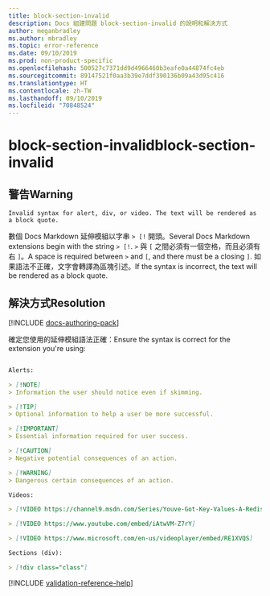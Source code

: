 ```yaml
---
title: block-section-invalid
description: Docs 組建問題 block-section-invalid 的說明和解決方式
author: meganbradley
ms.author: mbradley
ms.topic: error-reference
ms.date: 09/10/2019
ms.prod: non-product-specific
ms.openlocfilehash: 500527c7371dd9d4966460b3eafe0a44874fc4eb
ms.sourcegitcommit: 89147521f0aa3b39e7ddf390136b09a43d95c416
ms.translationtype: HT
ms.contentlocale: zh-TW
ms.lasthandoff: 09/10/2019
ms.locfileid: "70848524"
---
```

# <a name="block-section-invalid"></a><span data-ttu-id="afb33-103">block-section-invalid</span><span class="sxs-lookup"><span data-stu-id="afb33-103">block-section-invalid</span></span>

## <a name="warning"></a><span data-ttu-id="afb33-104">警告</span><span class="sxs-lookup"><span data-stu-id="afb33-104">Warning</span></span>

`Invalid syntax for alert, div, or video. The text will be rendered as a block quote.`

<span data-ttu-id="afb33-105">數個 Docs Markdown 延伸模組以字串 `> [!` 開頭。</span><span class="sxs-lookup"><span data-stu-id="afb33-105">Several Docs Markdown extensions begin with the string `> [!`.</span></span> <span data-ttu-id="afb33-106">`>` 與 `[` 之間必須有一個空格，而且必須有右 `]`。</span><span class="sxs-lookup"><span data-stu-id="afb33-106">A space is required between `>` and `[`, and there must be a closing `]`.</span></span> <span data-ttu-id="afb33-107">如果語法不正確，文字會轉譯為區塊引述。</span><span class="sxs-lookup"><span data-stu-id="afb33-107">If the syntax is incorrect, the text will be rendered as a block quote.</span></span>

## <a name="resolution"></a><span data-ttu-id="afb33-108">解決方式</span><span class="sxs-lookup"><span data-stu-id="afb33-108">Resolution</span></span>

[!INCLUDE [docs-authoring-pack](includes/docs-authoring-pack.md)]

<span data-ttu-id="afb33-109">確定您使用的延伸模組語法正確：</span><span class="sxs-lookup"><span data-stu-id="afb33-109">Ensure the syntax is correct for the extension you're using:</span></span>

```markdown

Alerts:

> [!NOTE]
> Information the user should notice even if skimming.

> [!TIP]
> Optional information to help a user be more successful.

> [!IMPORTANT]
> Essential information required for user success.

> [!CAUTION]
> Negative potential consequences of an action.

> [!WARNING]
> Dangerous certain consequences of an action.

Videos:

> [!VIDEO https://channel9.msdn.com/Series/Youve-Got-Key-Values-A-Redis-Jump-Start/03/player]

> [!VIDEO https://www.youtube.com/embed/iAtwVM-Z7rY]

> [!VIDEO https://www.microsoft.com/en-us/videoplayer/embed/RE1XVQS]

Sections (div):

> [!div class="class"]

```


<!--make sure to add this file to your includes folder and verify the path-->
[!INCLUDE [validation-reference-help](includes/validation-reference-help.md)]
